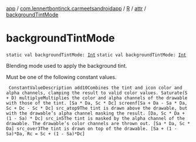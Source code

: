 [app](../../../index.md) / [com.lennertbontinck.carmeetsandroidapp](../../index.md) / [R](../index.md) / [attr](index.md) / [backgroundTintMode](./background-tint-mode.md)

# backgroundTintMode

`static val backgroundTintMode: `[`Int`](https://kotlinlang.org/api/latest/jvm/stdlib/kotlin/-int/index.html)
`static val backgroundTintMode: `[`Int`](https://kotlinlang.org/api/latest/jvm/stdlib/kotlin/-int/index.html)

Blending mode used to apply the background tint.

Must be one of the following constant values.

     ConstantValueDescription add10Combines the tint and icon color and alpha channels, clamping the result to valid color values. Saturate(S + D) multiplyeMultiplies the color and alpha channels of the drawable with those of the tint. [Sa * Da, Sc * Dc] screenf[Sa + Da - Sa * Da, Sc + Dc - Sc * Dc] src_atop9The tint is drawn above the drawable, but with the drawable’s alpha channel masking the result. [Da, Sc * Da + (1 - Sa) * Dc] src_in5The tint is masked by the alpha channel of the drawable. The drawable’s color channels are thrown out. [Sa * Da, Sc * Da] src_over3The tint is drawn on top of the drawable. [Sa + (1 - Sa)*Da, Rc = Sc + (1 - Sa)*Dc]

